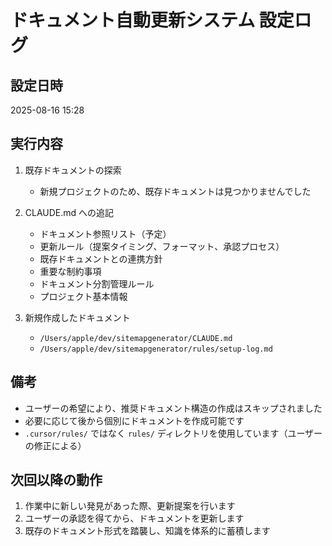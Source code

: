 # ドキュメント自動更新システム 設定ログ

## 設定日時
2025-08-16 15:28

## 実行内容
1. 既存ドキュメントの探索
   - 新規プロジェクトのため、既存ドキュメントは見つかりませんでした

2. CLAUDE.md への追記
   - ドキュメント参照リスト（予定）
   - 更新ルール（提案タイミング、フォーマット、承認プロセス）
   - 既存ドキュメントとの連携方針
   - 重要な制約事項
   - ドキュメント分割管理ルール
   - プロジェクト基本情報

3. 新規作成したドキュメント
   - `/Users/apple/dev/sitemapgenerator/CLAUDE.md`
   - `/Users/apple/dev/sitemapgenerator/rules/setup-log.md`

## 備考
- ユーザーの希望により、推奨ドキュメント構造の作成はスキップされました
- 必要に応じて後から個別にドキュメントを作成可能です
- `.cursor/rules/` ではなく `rules/` ディレクトリを使用しています（ユーザーの修正による）

## 次回以降の動作
1. 作業中に新しい発見があった際、更新提案を行います
2. ユーザーの承認を得てから、ドキュメントを更新します
3. 既存のドキュメント形式を踏襲し、知識を体系的に蓄積します